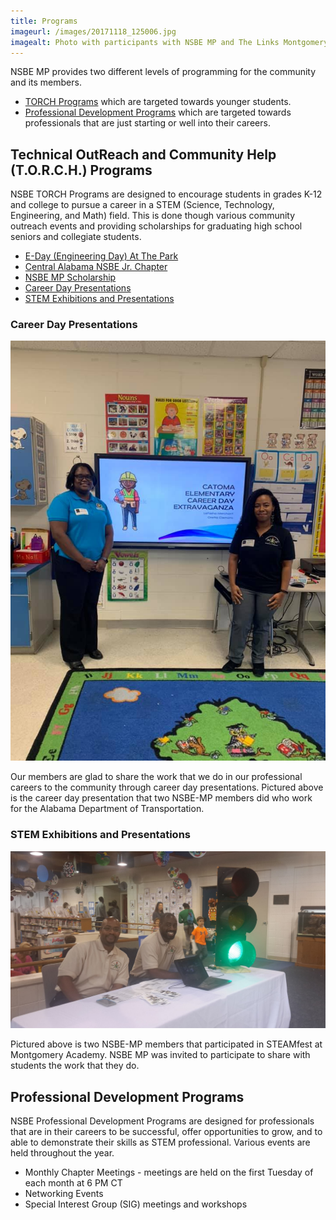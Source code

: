 ```yaml
---
title: Programs
imageurl: /images/20171118_125006.jpg
imagealt: Photo with participants with NSBE MP and The Links Montgomery Chapter
---
```


NSBE MP provides two different levels of programming for the community and its members.

* [TORCH Programs](#technical-outreach-and-community-help-torch-programs) which are
targeted towards younger students.
* [Professional Development Programs](#professional-development-programs) which are
targeted towards professionals that are just starting or well into their careers.

## Technical OutReach and Community Help (T.O.R.C.H.) Programs

NSBE TORCH Programs are designed to encourage students in grades K-12 and college to pursue a career in a
STEM (Science, Technology, Engineering, and Math) field. This is done though various community
outreach events and providing scholarships for graduating high school seniors and collegiate students.

* [E-Day (Engineering Day) At The Park](/eday)
* [Central Alabama NSBE Jr. Chapter](/nsbejr)
* [NSBE MP Scholarship](/scholarship)
* [Career Day Presentations](#career-day-presentations)
* [STEM Exhibitions and Presentations](/#stem-exhibitions-and-presentations)

### Career Day Presentations

<div class="text-center pageimage">
<img src="/images/careerday.jpg" class="pageimage"
alt="Two of NSBE MP members participating in Career Day at Catoma Elementary, a Montgomery Public School">
</div>

Our members are glad to share the work that we do in our professional careers to the
community through career day presentations. Pictured above is the career day presentation that two 
NSBE-MP members did who work for the Alabama Department of Transportation.

### STEM Exhibitions and Presentations

<div class="text-center pageimage">
<img src="/images/stempresentations.jpg" class="pageimage"
alt="NSBE MP Members at STEAMFest at Montgomery Academy">
</div>

Pictured above is two NSBE-MP members that participated in STEAMfest at Montgomery Academy. NSBE MP was 
invited to participate to share with students the work that they do.

## Professional Development Programs

NSBE Professional Development Programs are designed for professionals that are in their careers to
be successful, offer opportunities to grow, and to able to demonstrate their skills as STEM
professional. Various events are held throughout the year.

* Monthly Chapter Meetings - meetings are held on the first Tuesday of each month at 6 PM CT
* Networking Events
* Special Interest Group (SIG) meetings and workshops
